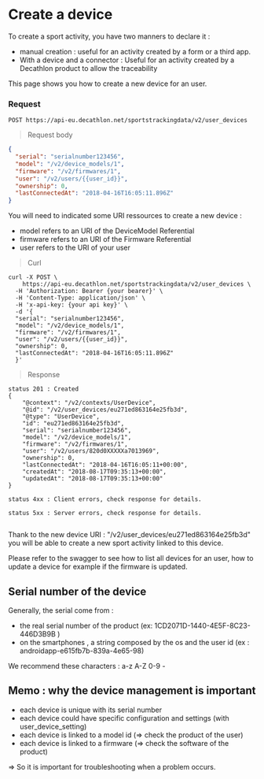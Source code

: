 # Create a device

To create a sport activity, you have two manners to declare it :

- manual creation : useful for an activity created by a form or a third app.
- With a device and a connector : Useful for an activity created by a Decathlon product to allow the traceability


This page shows you how to create a new device for an user.



### Request

`POST https://api-eu.decathlon.net/sportstrackingdata/v2/user_devices`
 
> Request body 

```json
{
  "serial": "serialnumber123456",
  "model": "/v2/device_models/1",
  "firmware": "/v2/firmwares/1",
  "user": "/v2/users/{{user_id}}",
  "ownership": 0,
  "lastConnectedAt": "2018-04-16T16:05:11.896Z"
}
```

You will need to indicated some URI ressources to create a new device :

- model refers to an URI of the DeviceModel Referential
- firmware refers to an URI of the Firmware Referential
- user refers to the URI of your user

> Curl

```shell
curl -X POST \
    https://api-eu.decathlon.net/sportstrackingdata/v2/user_devices \
  -H 'Authorization: Bearer {your bearer}' \
  -H 'Content-Type: application/json' \
  -H 'x-api-key: {your api key}' \
  -d '{
  "serial": "serialnumber123456",
  "model": "/v2/device_models/1",
  "firmware": "/v2/firmwares/1",
  "user": "/v2/users/{{user_id}}",
  "ownership": 0,
  "lastConnectedAt": "2018-04-16T16:05:11.896Z"
  }' 
```




> Response

```
status 201 : Created
{
    "@context": "/v2/contexts/UserDevice",
    "@id": "/v2/user_devices/eu271ed863164e25fb3d",
    "@type": "UserDevice",
    "id": "eu271ed863164e25fb3d",
    "serial": "serialnumber123456",
    "model": "/v2/device_models/1",
    "firmware": "/v2/firmwares/1",
    "user": "/v2/users/820d0XXXXXa7013969",
    "ownership": 0,
    "lastConnectedAt": "2018-04-16T16:05:11+00:00",
    "createdAt": "2018-08-17T09:35:13+00:00",
    "updatedAt": "2018-08-17T09:35:13+00:00"
}

status 4xx : Client errors, check response for details.

status 5xx : Server errors, check response for details.


```

Thank to the new device URI : "/v2/user_devices/eu271ed863164e25fb3d" you will be able to create a new sport activity linked to this device.

Please refer to the swagger to see how to list all devices for an user, how to update a device for example if the firmware is updated.


## Serial number of the device
Generally, the serial come from :

- the real serial number of the product (ex: 1CD2071D-1440-4E5F-8C23-446D3B9B )
- on the smartphones , a string composed by the os and the user id  (ex : androidapp-e615fb7b-839a-4e65-98)

We recommend these characters :
a-z A-Z 0-9 - 


## Memo : why the device management is important

- each device is unique with its serial number
- each device could have specific configuration and settings (with user_device_setting)
- each device is linked to a model id (=> check the product of the user)
- each device is linked to a firmware (=> check the software of the product)

=> So it is important for troubleshooting when a problem occurs. 

